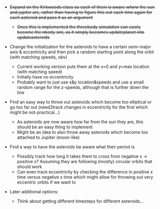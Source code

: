 * ~~Expand on the Kirkwoods class so each of them is aware *where* the sun and jupiter are, rather than having to figure this out each time again for each asteroid and pass it as an argument~~
  - ~~Once this is implemented the threebody simulation can easily become the nbody sim, as it simply becomes updateplanet into updateasteroids~~

* Change the initialization for the asteroids to have a certain semi-major axis & eccentricity and then pick a random starting point along the orbit (with matching speeds, obv)
  - Current working version puts them at the x=0 and y=max location (with matching speed)
  - Initially have no eccentricity
  - Probably want to just use x&y location&speeds and use a small random range for the z-speeds, although that is further down the line
    
* Find an easy way to throw out asteroids which become too elliptical or go too far out (need2track changes in eccentricity for the first which might be not-practical...)
  - As asteroids are now aware how far from the sun they are, this should be an easy thing to implement
  - Might be an idea to also throw away asteroids which become too attached to Jupiter (moon-like)

* Find a way to have the asteroids be aware what their period is
  - Possibly track how long it takes them to cross from negative x -> positive x? Assuming they are following (mostly) circular orbits that should work
  - Can even track eccentricity by checking the difference in positive x time versus negative x time which might allow for throwing out very eccentric orbits if we want to

* Later additional options:
  - Think about getting different timesteps for different asteroids...
